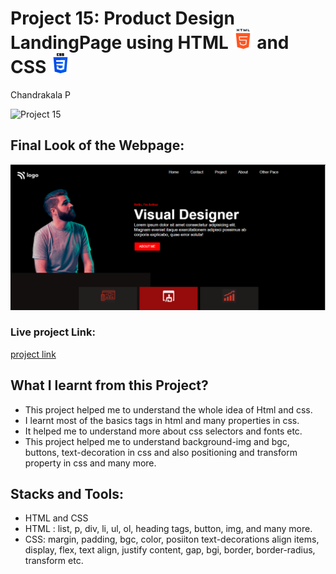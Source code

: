 # Project 15: Product Design LandingPage using HTML ![](./final-look/html-5.png) and CSS ![](./final-look/css-3.png)

Chandrakala P

![Project 15](https://img.shields.io/badge/Project%20-15-red)

## Final Look of the Webpage:

![Final Look of the Website](./final-look/final.PNG)

### Live project Link:

[project link](https://product-design-land-page-project15.netlify.app/)

## What I learnt from this Project?

- This project helped me to understand the whole idea of Html and css.
- I learnt most of the basics tags in html and many properties in css.
- It helped me to understand more about css selectors and fonts etc.
- This project helped me to understand background-img and bgc, buttons, text-decoration in css and also positioning and transform property in css and many more.

## Stacks and Tools:

- HTML and CSS
- HTML : list, p, div, li, ul, ol, heading tags, button, img, and many more.
- CSS: margin, padding, bgc, color, posiiton text-decorations align items, display, flex, text align, justify content, gap, bgi, border, border-radius, transform etc.
